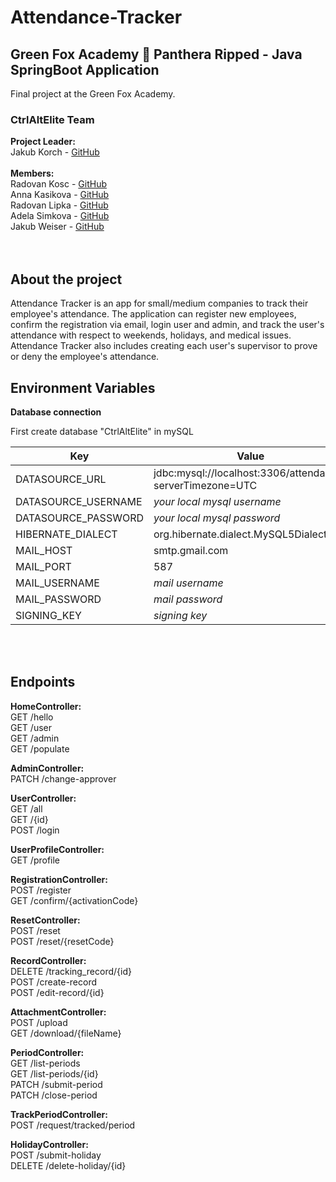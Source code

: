 # Attendance-Tracker
## Green Fox Academy :fox_face: Panthera Ripped - Java SpringBoot Application
Final project at the Green Fox Academy.  
### CtrlAltElite Team
**Project Leader:**  
Jakub Korch - [GitHub](https://github.com/j-cup)  
<br>
**Members:**  
Radovan Kosc - [GitHub](https://github.com/radovankosc)  
Anna Kasikova - [GitHub](https://github.com/anna9393)  
Radovan Lipka - [GitHub](https://github.com/Radoo92)  
Adela Simkova - [GitHub](https://github.com/Karcoolka)  
Jakub Weiser - [GitHub](https://github.com/weiserjakub)  
<br><br>
## About the project
Attendance Tracker is an app for small/medium companies to track their employee's attendance.
The application can register new employees, confirm the registration via email, login user and admin, and track the user's attendance with respect to weekends, holidays, and medical issues.
Attendance Tracker also includes creating each user's supervisor to prove or deny the employee's attendance.
  
## Environment Variables

**Database connection**

First create database "CtrlAltElite" in mySQL

| Key | Value |
| --- | ----- | 
|DATASOURCE_URL | jdbc:mysql://localhost:3306/attendance?serverTimezone\=UTC |
|DATASOURCE_USERNAME | *your local mysql username* |
|DATASOURCE_PASSWORD | *your local mysql password* |
|HIBERNATE_DIALECT | org.hibernate.dialect.MySQL5Dialect |
|MAIL_HOST | smtp.gmail.com |
|MAIL_PORT | 587 |
|MAIL_USERNAME | *mail username* |
|MAIL_PASSWORD | *mail password* |
|SIGNING_KEY | *signing key* |

<br><br>

## Endpoints

**HomeController:**
<br>
GET /hello<br>
GET /user<br>
GET /admin<br>
GET /populate<br>

**AdminController:**
<br>
PATCH /change-approver<br>

**UserController:**
<br>
GET /all<br>
GET /{id}<br>
POST /login<br>

**UserProfileController:**
<br>
GET /profile<br>

**RegistrationController:**
<br>
POST /register<br>
GET /confirm/{activationCode}<br>

**ResetController:**
<br>
POST /reset<br>
POST /reset/{resetCode}<br>

**RecordController:**
<br>
DELETE /tracking_record/{id}<br>
POST /create-record<br>
POST /edit-record/{id}<br>

**AttachmentController:**
<br>
POST /upload<br>
GET /download/{fileName}<br>

**PeriodController:**
<br>
GET /list-periods<br>
GET /list-periods/{id}<br>
PATCH /submit-period<br>
PATCH /close-period<br>

**TrackPeriodController:**
<br>
POST /request/tracked/period<br>

**HolidayController:**
<br>
POST /submit-holiday<br>
DELETE /delete-holiday/{id}
